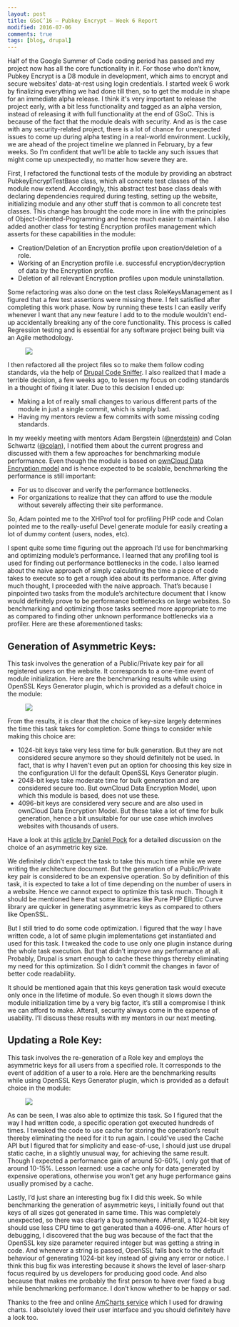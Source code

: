 ```yaml
---
layout: post
title: GSoC’16 – Pubkey Encrypt – Week 6 Report
modified: 2016-07-06
comments: true
tags: [blog, drupal]
---
```


Half of the Google Summer of Code coding period has passed and my project now has all the core functionality in it. For those who don’t know, Pubkey Encrypt is a D8 module in development, which aims to encrypt and secure websites’ data-at-rest using login credentials. I started week 6 work by finalizing everything we had done till then, so to get the module in shape for an immediate alpha release. I think it's very important to release the project early, with a bit less functionality and tagged as an alpha version, instead of releasing it with full functionality at the end of GSoC. This is because of the fact that the module deals with security. And as is the case with any security-related project, there is a lot of chance for unexpected issues to come up during alpha testing in a real-world environment. Luckily, we are ahead of the project timeline we planned in February, by a few weeks. So I’m confident that we’ll be able to tackle any such issues that might come up unexpectedly, no matter how severe they are.

First, I refactored the functional tests of the module by providing an abstract PubkeyEncryptTestBase class, which all concrete test classes of the module now extend. Accordingly, this abstract test base class deals with declaring dependencies required during testing, setting up the website, initializing module and any other stuff that is common to all concrete test classes. This change has brought the code more in line with the principles of Object-Oriented-Programming and hence much easier to maintain. I also added another class for testing Encryption profiles management which asserts for these capabilities in the module:

* Creation/Deletion of an Encryption profile upon creation/deletion of a role.
* Working of an Encryption profile i.e. successful encryption/decryption of data by the Encryption profile.
* Deletion of all relevant Encryption profiles upon module uninstallation.

Some refactoring was also done on the test class RoleKeysManagement as I figured that a few test assertions were missing there. I felt satisfied after completing this work phase. Now by running these tests I can easily verify whenever I want that any new feature I add to to the module wouldn’t end-up accidentally breaking any of the core functionality. This process is called Regression testing and is essential for any software project being built via an Agile methodology.

<figure>
  <img src="http://www.talhaparacha.com/module-tests.png">
</figure>

I then refactored all the project files so to make them follow coding standards, via the help of <a href="https://www.drupal.org/project/drupalcs">Drupal Code Sniffer</a>. I also realized that I made a terrible decision, a few weeks ago, to lessen my focus on coding standards in a thought of fixing it later. Due to this decision I ended up:

* Making a lot of really small changes to various different parts of the module in just a single commit, which is simply bad.
* Having my mentors review a few commits with some missing coding standards.

In my weekly meeting with mentors Adam Bergstein (<a href ='https://www.drupal.org/u/nerdstein'>@nerdstein</a>) and Colan Schwartz (<a href='https://www.drupal.org/u/colan'>@colan</a>), I notified them about the current progress and discussed with them a few approaches for benchmarking module performance. Even though the module is based on <a href="https://owncloud.com/wp-content/uploads/2015/07/Overview_of_ownCloud_Encryption_Model_2.2.pdf">ownCloud Data Encryption model</a> and is hence expected to be scalable, benchmarking the performance is still important:

* For us to discover and verify the performance bottlenecks.
* For organizations to realize that they can afford to use the module without severely affecting their site performance.

So, Adam pointed me to the XHProf tool for profiling PHP code and Colan pointed me to the really-useful Devel generate module for easily creating a lot of dummy content (users, nodes, etc).

I spent quite some time figuring out the approach I’d use for benchmarking and optimizing module’s performance. I learned that any profiling tool is used for finding out performance bottlenecks in the code. I also learned about the naive approach of simply calculating the time a piece of code takes to execute so to get a rough idea about its performance. After giving much thought, I proceeded with the naive approach. That’s because I pinpointed two tasks from the module’s architecture document that I know would definitely prove to be performance bottlenecks on large websites. So benchmarking and optimizing those tasks seemed more appropriate to me as compared to finding other unknown performance bottlenecks via a profiler. Here are these aforementioned tasks:

<h2>Generation of Asymmetric Keys:</h2>

This task involves the generation of a Public/Private key pair for all registered users on the website. It corresponds to a one-time event of module initialization. Here are the benchmarking results while using OpenSSL Keys Generator plugin, which is provided as a default choice in the module:

<figure>
  <img src="http://www.talhaparacha.com/keys-generation-benchmark.png">
</figure>

From the results, it is clear that the choice of key-size largely determines the time this task takes for completion. Some things to consider while making this choice are:

* 1024-bit keys take very less time for bulk generation. But they are not considered secure anymore so they should definitely not be used. In fact, that is why I haven’t even put an option for choosing this key size in the configuration UI for the default OpenSSL Keys Generator plugin.
* 2048-bit keys take moderate time for bulk generation and are considered secure too. But ownCloud Data Encryption Model, upon which this module is based, does not use these.
* 4096-bit keys are considered very secure and are also used in ownCloud Data Encryption Model. But these take a lot of time for bulk generation, hence a bit unsuitable for our use case which involves websites with thousands of users.

Have a look at this <a href="https://danielpocock.com/rsa-key-sizes-2048-or-4096-bits">article by Daniel Pock</a> for a detailed discussion on the choice of an asymmetric key size.

We definitely didn’t expect the task to take this much time while we were writing the architecture document. But the generation of a Public/Private key pair is considered to be an expensive operation. So by definition of this task, it is expected to take a lot of time depending on the number of users in a website. Hence we cannot expect to optimize this task much. Though it should be mentioned here that some libraries like Pure PHP Elliptic Curve library are quicker in generating asymmetric keys as compared to others like OpenSSL.

But I still tried to do some code optimization. I figured that the way I have written code, a lot of same plugin implementations get instantiated and used for this task. I tweaked the code to use only one plugin instance during the whole task execution. But that didn’t improve any performance at all. Probably, Drupal is smart enough to cache these things thereby eliminating my need for this optimization. So I didn’t commit the changes in favor of better code readability.

It should be mentioned again that this keys generation task would execute only once in the lifetime of module. So even though it slows down the module initialization time by a very big factor, it’s still a compromise I think we can afford to make. Afterall, security always come in the expense of usability. I’ll discuss these results with my mentors in our next meeting.

<h2>Updating a Role Key:</h2>

This task involves the re-generation of a Role key and employs the asymmetric keys for all users from a specified role. It corresponds to the event of addition of a user to a role. Here are the benchmarking results while using OpenSSL Keys Generator plugin, which is provided as a default choice in the module:

<figure>
  <img src="http://www.talhaparacha.com/rolekey-updation-benchmark.png">
</figure>

As can be seen, I was also able to optimize this task. So I figured that the way I had written code, a specific operation got executed hundreds of times. I tweaked the code to use cache for storing the operation’s result thereby eliminating the need for it to run again. I could've used the Cache API but I figured that for simplicity and ease-of-use, I should just use drupal static cache, in a slightly unusual way, for achieving the same result. Though I expected a performance gain of around 50-60%, I only got that of around 10-15%.
Lesson learned: use a cache only for data generated by expensive operations, otherwise you won’t get any huge performance gains usually promised by a cache.

Lastly, I’d just share an interesting bug fix I did this week. So while benchmarking the generation of asymmetric keys, I initially found out that keys of all sizes got generated in same time. This was completely unexpected, so there was clearly a bug somewhere. Afterall, a 1024-bit key should use less CPU time to get generated than a 4096-one. After hours of debugging, I discovered that the bug was because of the fact that the OpenSSL key size parameter required integer but was getting a string in code. And whenever a string is passed, OpenSSL falls back to the default behaviour of generating 1024-bit key instead of giving any error or notice. I think this bug fix was interesting because it shows the level of laser-sharp focus required by us developers for producing good code. And also because that makes me probably the first person to have ever fixed a bug while benchmarking performance. I don’t know whether to be happy or sad.

Thanks to the free and online <a href="https://www.amcharts.com/">AmCharts service</a> which I used for drawing charts. I absolutely loved their user interface and you should definitely have a look too.
